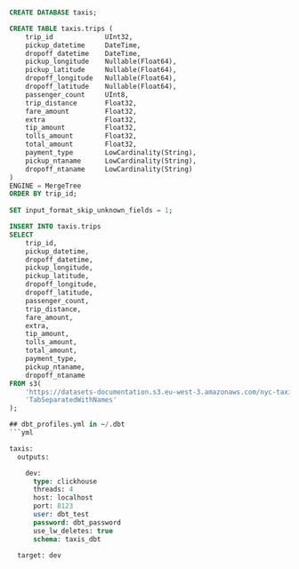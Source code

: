 ```sql

CREATE DATABASE taxis;

CREATE TABLE taxis.trips (
    trip_id             UInt32,
    pickup_datetime     DateTime,
    dropoff_datetime    DateTime,
    pickup_longitude    Nullable(Float64),
    pickup_latitude     Nullable(Float64),
    dropoff_longitude   Nullable(Float64),
    dropoff_latitude    Nullable(Float64),
    passenger_count     UInt8,
    trip_distance       Float32,
    fare_amount         Float32,
    extra               Float32,
    tip_amount          Float32,
    tolls_amount        Float32,
    total_amount        Float32,
    payment_type        LowCardinality(String),
    pickup_ntaname      LowCardinality(String),
    dropoff_ntaname     LowCardinality(String)
)
ENGINE = MergeTree
ORDER BY trip_id;
  
SET input_format_skip_unknown_fields = 1;

INSERT INTO taxis.trips
SELECT
    trip_id,
    pickup_datetime,
    dropoff_datetime,
    pickup_longitude,
    pickup_latitude,
    dropoff_longitude,
    dropoff_latitude,
    passenger_count,
    trip_distance,
    fare_amount,
    extra,
    tip_amount,
    tolls_amount,
    total_amount,
    payment_type,
    pickup_ntaname,
    dropoff_ntaname
FROM s3(
    'https://datasets-documentation.s3.eu-west-3.amazonaws.com/nyc-taxi/trips_{0..10}.gz',
    'TabSeparatedWithNames'
);

## dbt_profiles.yml in ~/.dbt
```yml

taxis:
  outputs:

    dev:
      type: clickhouse
      threads: 4 
      host: localhost
      port: 8123 
      user: dbt_test
      password: dbt_password
      use_lw_deletes: true
      schema: taxis_dbt 

  target: dev

```